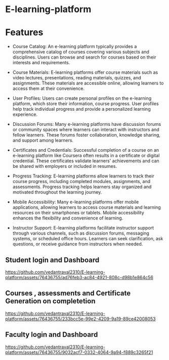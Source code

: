 # E-learning-platform

# Features 

- Course Catalog: An e-learning platform typically provides a comprehensive catalog of courses covering various subjects and disciplines. Users can browse and search for courses based on their interests and requirements.

- Course Materials: E-learning platforms offer course materials such as video lectures, presentations, reading materials, quizzes, and assignments. These materials are accessible online, allowing learners to access them at their convenience.

- User Profiles: Users can create personal profiles on the e-learning platform, which store their information, course progress. User profiles help track individual progress and provide a personalized learning experience.

- Discussion Forums: Many e-learning platforms have discussion forums or community spaces where learners can interact with instructors and fellow learners. These forums foster collaboration, knowledge sharing, and support among learners.

- Certificates and Credentials: Successful completion of a course on an e-learning platform like Coursera often results in a certificate or digital credential. These certificates validate learners' achievements and can be shared with employers or included in resumes.

- Progress Tracking: E-learning platforms allow learners to track their course progress, including completed modules, assignments, and assessments. Progress tracking helps learners stay organized and motivated throughout the learning journey.

- Mobile Accessibility: Many e-learning platforms offer mobile applications, allowing learners to access course materials and learning resources on their smartphones or tablets. Mobile accessibility enhances the flexibility and convenience of learning.

- Instructor Support: E-learning platforms facilitate instructor support through various channels, such as discussion forums, messaging systems, or scheduled office hours. Learners can seek clarification, ask questions, or receive guidance from instructors when needed.

## Student login and Dashboard

https://github.com/vedantraval2310/E-learning-platform/assets/76436755/ad76feb3-ac84-4921-808c-d98b1e864c56

## Courses , assessments and Certificate Generation on completetion 

https://github.com/vedantraval2310/E-learning-platform/assets/76436755/233bcc5e-99e2-4209-9a19-89ce42008053

## Faculty login and Dashboard

https://github.com/vedantraval2310/E-learning-platform/assets/76436755/9032acf7-0332-4064-9a94-f889c3265f21

